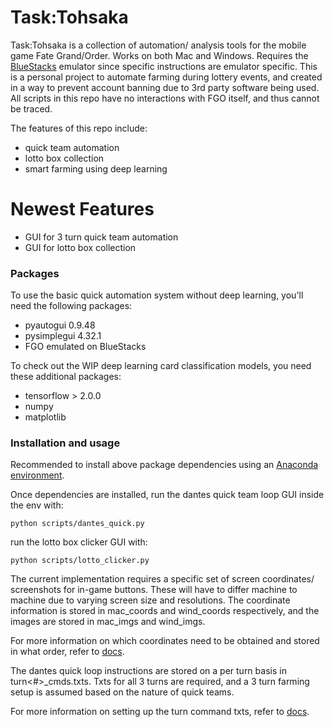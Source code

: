 # Task:Tohsaka

Task:Tohsaka is a collection of automation/ analysis tools for the mobile game Fate Grand/Order. Works on both Mac and Windows. Requires the [BlueStacks](https://www.bluestacks.com/) emulator since specific instructions are emulator specific. This is a personal project to automate farming during lottery events, and created in a way to prevent account banning due to 3rd party software being used. All scripts in this repo have no interactions with FGO itself, and thus cannot be traced. 

The features of this repo include:

  - quick team automation 
  - lotto box collection 
  - smart farming using deep learning 

# Newest Features
  - GUI for 3 turn quick team automation 
  - GUI for lotto box collection 

### Packages
To use the basic quick automation system without deep learning, you'll need the following packages: 

* pyautogui 0.9.48
* pysimplegui 4.32.1
* FGO emulated on BlueStacks

To check out the WIP deep learning card classification models, you need these additional packages: 

* tensorflow > 2.0.0
* numpy
* matplotlib 

### Installation and usage 

Recommended to install above package dependencies using an [Anaconda environment](https://www.anaconda.com/). 

Once dependencies are installed, run the dantes quick team loop GUI inside the env with:
```
python scripts/dantes_quick.py 
```
run the lotto box clicker GUI with:
```
python scripts/lotto_clicker.py
```

The current implementation requires a specific set of screen coordinates/ screenshots for in-game buttons. These will have to differ machine to machine due to varying screen size and resolutions. The coordinate information is stored in mac_coords and wind_coords respectively, and the images are stored in mac_imgs and wind_imgs. 

For more information on which coordinates need to be obtained and stored in what order, refer to [docs]().

The dantes quick loop instructions are stored on a per turn basis in turn<#>_cmds.txts. Txts for all 3 turns are required, and a 3 turn farming setup is assumed based on the nature of quick teams. 

For more information on setting up the turn command txts, refer to [docs]().
